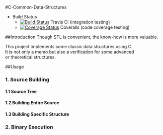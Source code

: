 #C-Common-Data-Structures
+ Build Status
   - [![Build Status](https://travis-ci.org/ZSShen/C-Common-Data-Structures.svg?branch=master)](https://travis-ci.org/ZSShen/C-Common-Data-Structures)  Travis CI (integration testing)
   - [![Coverage Status](https://coveralls.io/repos/ZSShen/C-Common-Data-Structures/badge.png?branch=master)](https://coveralls.io/r/ZSShen/C-Common-Data-Structures?branch=master)  Coveralls (code coverage testing)

##Introduction
Though STL is convenient, the know-how is more valuable.   

This project implements some classic data structures using C.   
It is not only a memo but also a verification for some advanced   
or theoretical structures.

##Usage
### 1. Source Building

#### 1.1 Source Tree

#### 1.2 Building Entire Source

#### 1.3 Building Specific Structure

### 2. Binary Execution
